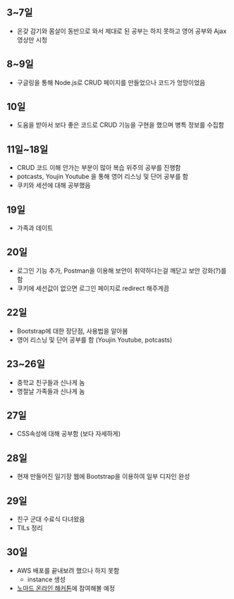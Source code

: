## 3~7일
- 온갖 감기와 몸살이 동반으로 와서 제대로 된 공부는 하지 못하고 영어 공부와 Ajax 영상만 시청

## 8~9일
- 구글링을 통해 Node.js로 CRUD 페이지를 만들었으나 코드가 엉망이었음

## 10일
- 도움을 받아서 보다 좋은 코드로 CRUD 기능을 구현을 했으며 병특 정보를 수집함

## 11일~18일
- CRUD 코드 이해 안가는 부분이 많아 복습 위주의 공부를 진행함  
- potcasts,  Youjin Youtube 을 통해 영어 리스닝 및 단어 공부를 함  
- 쿠키와 세션에 대해 공부했음

## 19일
- 가족과 데이트

## 20일
- 로그인 기능 추가, Postman을 이용해 보안이 취약하다는걸 깨닫고 보안 강화(?)를 함  
- 쿠키에 세션값이 없으면 로그인 페이지로 redirect 해주게끔  

## 22일
- Bootstrap에 대한 장단점, 사용법을 알아봄  
- 영어 리스닝 및 단어 공부를 함 (Youjin Youtube, potcasts)

## 23~26일
- 중학교 친구들과 신나게 놈  
- 명절날 가족들과 신나게 놈

## 27일
- CSS속성에 대해 공부함 (보다 자세하게)

## 28일
- 현재 만들어진 일기장 웹에 Bootstrap을 이용하여 일부 디자인 완성

## 29일
- 친구 군대 수료식 다녀왔음
- TILs 정리

## 30일
- AWS 배포를 끝내보려 했으나 하지 못함
  - instance 생성
- [노마드 온라인 해커톤](https://festa.io/events/885/)에 참여해볼 예정


